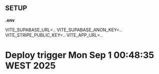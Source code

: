 ## SETUP

**.env**

VITE_SUPABASE_URL=..
VITE_SUPABASE_ANON_KEY=..
VITE_STRIPE_PUBLIC_KEY=..
VITE_APP_URL=..
# Deploy trigger Mon Sep  1 00:48:35 WEST 2025
